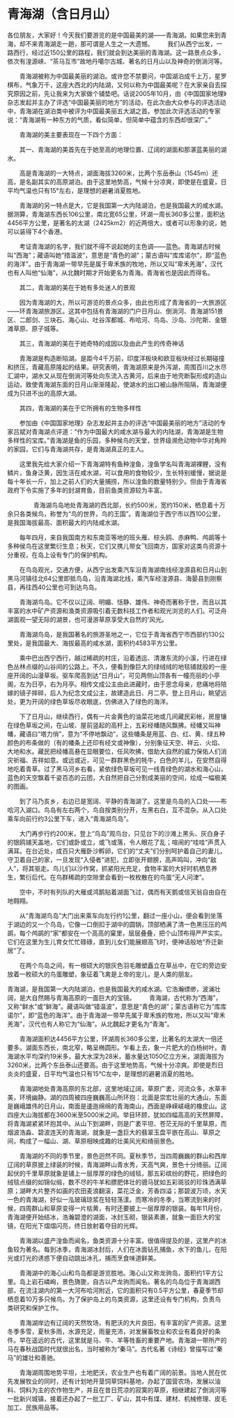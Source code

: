 # 青海湖（含日月山）
各位朋友，大家好！今天我们要游览的是中国最美的湖——青海湖。如果您来到青海，却不来青海湖走一趟，那可谓是人生之一大遗憾。
　　我们从西宁出发，一路西行，经过近150公里的路程，我们就会到达美丽的青海湖。这一路景点众多，依次有湟源峡、“茶马互市”故地丹噶尔古城、著名的日月山以及神奇的倒淌河等。

　　青海湖被称为中国最美丽的湖泊。或许您不禁要问，中国湖泊成千上万，星罗棋布，气象万千，这座大西北的内陆湖，又何以称为中国最美呢？在大家亲自去探究原因之前，先让我来为大家做个铺垫吧。话说2005年10月，由《中国国家地理》杂志发起并主办了评选“中国最美丽的地方”的活动，在此次由大众参与的评选活动中，青海湖在湖泊类中被评为中国最美丽五大湖之首。参加此次评选活动的专家说：“青海湖有一种东方的气质，看似简单，但简单中蕴含的东西却很深广。”

　　青海湖的美主要表现在一下四个方面：

　　其一、青海湖的美首先在于她至高的地理位置、辽阔的湖面和那湛蓝美丽的湖水。

　　高是青海湖的一大特点，湖面海拔3260米，比两个东岳泰山（1545m）还高，是名副其实的高原湖泊。由于这里地势高，气候十分凉爽，即使是在盛夏，日平均气温也只有15°左右，是理想的避暑消夏胜地。

　　青海湖的另一特点是大，它是我国第一大内陆湖泊，也是我国最大的咸水湖。据测算，青海湖东西长106公里，南北宽65公里，环湖一周长360多公里，面积达4456平方公里，是著名的太湖（2425km2）的近两倍大，或者可以形象的说，她可以装得下4个香港。

　　考证青海湖的名字，我们就不得不说起她的主色调——蓝色。青海湖古时候叫“西海”；藏语叫她“措温波”，意思是“青色的湖”；蒙古语叫“库库诺尔”，即“蓝色的海洋”。由于青海湖一带早先是属于卑禾族的牧地，所以又叫“卑禾羌海”，汉代也有人叫他“仙海”，从北魏时期才开始更名为青海。青海省也是因此而得名。

　　其二，青海湖的美在于她有多处迷人的景观

　　因为青海湖的大，所以可游览的景点众多，由此也形成了青海省的一大旅游区——环青海湖旅游区。这其中包括有青海湖的门户日月山、倒淌河、青海湖151景区、二郎剑、三块石、海心山、吐谷浑都城、布哈河、鸟岛、沙岛、沙陀斯、金银滩草原、原子城等。

　　其三，青海湖的美在于她奇特的成因以及由此产生的传奇神话

　　青海湖是构造断陷湖。是距今4千万前，印度洋板块和欧亚板块经过长期碰撞和挤压，青藏高原隆起的结果。研究表明，青海湖原来是外泻湖，周围百川之水尽汇湖中，湖水又从现在倒淌河等处向东流入古黄河，后来由于地壳断裂形成的造山运动，致使青海湖东面的日月山渐渐隆起，使湖水的出口被山脉所阻隔，青海湖便成为只进不出的高原大湖。

　　其四，青海湖的美在于它所拥有的生物多样性

　　参加由《中国国家地理》杂志发起并主办的评选“中国最美丽的地方”活动的专家吕斌对青海湖点评道：“作为中国最大的咸水湖与最大的内陆湖，青海湖是生物多样性的宝库。”青海湖是鱼的乐园，多种候鸟的天堂，世界级濒危动物中华对角羚的家园，它们与青海湖共存，是青海湖真正的主人。

　　这里我先给大家介绍一下青海湖特有鱼种湟鱼，湟鱼学名叫青海湖裸鲤，没有鳞片，鱼身泛黄，因生活在咸水湖，可以食用的食物较少，生长特别缓慢，据说是每十年长一斤，加上之前人们的大量捕捞，所以湟鱼的数量特别少。但由于青海省政府下令实施了多年的封湖育鱼，目前鱼类资源较为丰富。

　　
　　青海湖鸟岛地处青海湖的西北部，长约500米，宽约150米，栖息着十万余只各类候鸟，称誉为“鸟的世界，鸟的王国”。青海湖位于西宁市以西100公里，是我国海拔最高、面积最大的内陆咸水湖。

　　每年四月，来自我国南方和东南亚等地的班头雁、棕头鸥、赤麻鸭、鸬鹚等十多种侯鸟在这里繁衍生息；秋天，它们又携儿带女飞回南方，国家对这类鸟资源十分重视，在岛上设有专门的保护机构。

　　在鸟岛观光，交通方便，从西宁出发乘汽车沿青海湖南线经湟源县和日月山到黑马河镇往北64公里即抵鸟岛，沿青海湖北线，乘汽车经湟源县、海晏县到刚察县，再往西40公里也可到达鸟岛。

　　青海湖鸟岛。它不仅以辽阔、明媚、恬静、雄伟、神奇而著称于世，而且以其丰富的水中矿产资源和渔类资源吸引着无数科技工作者和观光浏览的人们。可泛舟湖面观一望无际的湖景，也可漫游草原享受大自然的'风光。

　　青海湖鸟岛，是我国著名的旅游圣地之一，它位于青海省西宁市西部约130公里处，是我国最大、海拔最高的咸水湖，面积约4583平方公里。

　　乘中巴出西宁西行，越过稀疏的村庄，沿着透迄、清澈东流的小溪，行进在绿色丛林点缀的山谷间的公路上。不久，便看到像巨大的绿绒绒的地毯铺就般的一座座开阔的山漫草坂。驱车爬高到达“日月山”，可见两侧山顶各有一幢亮丽的小亭阁，左为日亭，右为月亭。相传文成公主由此进藏时，由于思念母亲，悲痛地将陪嫁的镜子摔碎，后人为纪念文成公主，故建造此日、月二亭。登上日月山，眺望远处，更为开阔的绿色草坂尽收眼底，仿佛进入了绿色的海洋。

　　下了日月山，继续西行，偶有一片金黄色的油菜花地或几间藏民彩帐，房屋镶在绿色草坂之间，在山坡、屋前竖起的高杆上，五彩经幡随风飘拂。经幡又叫神幡，藏语曰“塔力俏”，意为“不停地飘动”，这些幡条是用蓝、白、红、黄、绿五种颜色的布条做的（有的幡条上还印有经文或神像），分别象征天空、祥云、火焰、大地和水。藏民把经幡高悬在显眼要位，任风吹拂，借助大自然的威力保佑人们消灾祈福、吉祥如意。或远或近，可见一群群黑色的牦牛，白色的羊儿，在安然自得地吃着青草。过了黑马河乡右看，紧依绿色草坂可见一线青绿色的湖水和海心山，蓝色的天空飘着千姿百态的云团，大自然把自己分割成美丽的空间，绘成一幅极美的图画。

　　到了马乃亥乡，右边已是宽阔、平静的青海湖了。这里是鸟岛的入口处——布哈河入湖口。鸟岛有左右两个，鸟自按类别分开，左黑右白，互不混杂。从入口处乘车向前行约3公里下车，进入“青海湖鸟岛”。

　　大门再步行约200米，登上“鸟岛”观鸟台，只见台下的沙滩上黑头、灰白身子的银鸥铺天盖地，它们或卧或立，或飞或落，令人眼花了乱；喧闹的“哇哇”声贯入满耳。在台近处，成百只大雁卧沙孵卵，它们的“丈夫”们分别呵护着自己的妻儿，守卫着自己的家，一旦发现“入侵者”进犯，立即张开翅膀，高声鸣叫，冲向“敌人”，将其驱走。鸟儿们以沙作窝，抓紧阳光充足，食物丰富的大好时机栖息养生，繁衍后代。在鸟群稀疏的空隙里会看到一枚枚散在的鸟蛋“无人问津”。

　　空中，不时有列队的大雁或鸿鹅贴着湖面飞过，偶而有天鹅或信天翁自由自在地翱翔。

　　从“青海湖鸟岛”大门出来乘车向左行约1公里，翻过一座小山，便会看到坐落于湖边的又一个鸟岛，它像一口倒扣于湖中的圆锅，顶部栖满了清一色黑压压的鸬鹚，每个鸬鹚的“家”都安在一个高高的窠里，层层叠叠，把个山顶布得严严实实。它们在这里为生儿育女忙忙碌碌，直到儿女们能展翅高飞时，便神话般地“乔迁新居”了。

　　在两个鸟岛之间，有一根硕大的银灰色羽毛雕塑矗立在草丛中，在它的旁边安放着一枚硕大的鸟蛋雕塑，象征着飞禽是上帝的宠儿，是人类的朋友。



青海湖，是我国第一大内陆湖泊，也是我国最大的咸水湖。它浩瀚缥缈，波澜壮阔，是大自然赐与青海高原的一面巨大的宝镜。
　　青海湖，古代称为“西海”，又称“鲜水”或“鲜海”。藏语叫做“错温波”，意思是“青色的湖”；蒙古语称它为“库库诺尔”，即“蓝色的海洋”。由于青海湖一带早先属于卑禾族的牧地，所以又叫“卑禾羌海”，汉代也有人称它为“仙海”。从北魏起才更名为“青海”。

　　青海湖面积达4456平方公里，环湖周长360多公里，比著名的太湖大一倍还要多。湖面东西长，南北窄，略呈椭圆形。乍看上去，象一片肥大的白杨树叶。青海湖水平均深约19米多，最大水深为28米，蓄水量达1050亿立方米，湖面海拔为3260米，比两个东岳泰山还要高。由于这里地势高，气候十分凉爽。即使是烈日炎炎的盛夏，日平均气温也只有15℃左中，是理想的避暑消夏的胜地。

　　青海湖地处青海高原的东北部，这里地域辽阔，草原广袤，河流众多，水草丰美，环境幽静。湖的四周被四座巍巍高山所环抱：北面是崇宏壮丽的大通山，东面是巍峨雄伟的日月山，南面是逶迤绵绵的青海南山，西面是峥嵘嵯峨的橡皮山。这四座大山海拔都在3600米至5000米之间。举目环顾，犹如四幅高高的天然屏障，将青海湖紧紧环抱其中。从山下到湖畔，则是广袤平坦、苍茫无际的千里草原，而烟波浩淼、碧波连天的青海湖，就象是一盏巨大的翡翠玉盘平嵌在高山、草原之间，构成了一幅山、湖、草原相映成趣的壮美风光和绮丽景色。

　　青海湖的不同的季节里，景色迥然不同。夏秋季节，当四周巍巍的群山和西岸辽阔的草原披上绿装的时候，青海湖畔山青水秀，天高气爽，景色十分绮丽。辽阔起伏的千里草原就象是铺上一层厚厚的绿色的绒毯，那五彩缤纷的野花，把绿色的绒毯点缀的如锦似缎，数不尽的牛羊和膘肥体壮的骢马犹如五彩斑驳的珍珠洒满草原；湖畔大片整齐如画的农田麦浪翻滚，菜花泛金，芳香四溢；那碧波万顷，水天一色的青海湖，好似一泓玻璃琼浆在轻轻荡漾。而寒冷的冬季，当寒流到来的时候，四周群山和草原变得一片枯黄，有时还要披上一层厚厚的银装。每年11月份，青海湖便开始结冰，浩瀚碧澄的湖面，冰封玉砌，银装素裹，就象一面巨大的宝镜，在阳光下熠熠闪亮，终日放射着夺目的光辉。

　　青海湖以盛产湟鱼而闻名，鱼类资源十分丰富。很值得提及的是，这里产的冰鱼较为著名。每到冰季，青海湖冰封后，人们在冰面钻孔捕鱼，水下的鱼儿，在阳光或灯光的诱惑下便自动跳出冰孔，捕而烹食味道鲜美。

　　青海湖中的海心山和鸟岛都是游览胜地。海心山又称龙驹岛，面积约1平方公里。岛上岩石嶙峋，景色旖旎，自古以产龙驹而闻名。著名的鸟岛位于青海湖西部，在流注湖内的第一大河布哈河附近，它的面积只有0.5平方公里，春夏季节却栖息着10万多只候鸟。为了保护岛上的鸟类资源，这里还设有专门机构，负责鸟类研究和保护工作。

　　青海湖岸边有辽阔的天然牧场，有肥沃的大片良田，有丰富的矿产资源。这里冬季多雪，夏秋多雨，水源充足，雨量充沛，对发展畜牧业和农业有着良好的条件。早在遥远的古代，这里就是马、牛、羊等牲畜的重要产地。青海湖一带所产的马在春秋战国时代就很出名，当时被称为“秦马”。古代名著《诗经》曾描写过“秦马”的雄壮和善驰。

　　青海湖周围地势平坦，土地肥沃，农业生产也有着广阔的前景。当地人民在优先发展牧业的同时，还有计划地开垦饲草饲料基地，办起了国营农场，发展以油料、饲料为主的农作物生产，并且在昔日荒凉的寂寞的草原，相继建起了倒淌河等一批新兴城镇，接着还办起了一批工厂、矿山，其中有煤、建材、机械修理、皮毛加工、民族用品等。